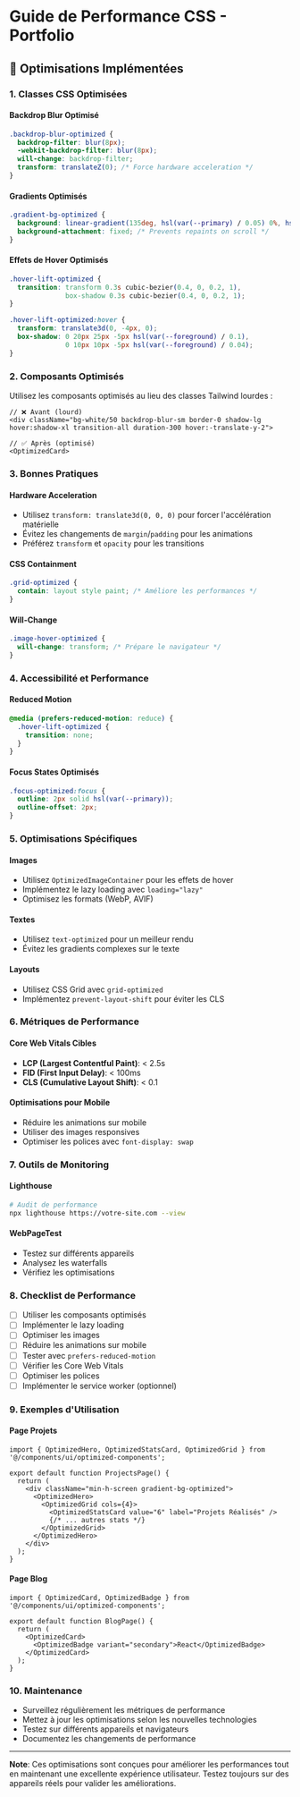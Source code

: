# Guide de Performance CSS - Portfolio

## 🚀 Optimisations Implémentées

### 1. **Classes CSS Optimisées**

#### Backdrop Blur Optimisé
```css
.backdrop-blur-optimized {
  backdrop-filter: blur(8px);
  -webkit-backdrop-filter: blur(8px);
  will-change: backdrop-filter;
  transform: translateZ(0); /* Force hardware acceleration */
}
```

#### Gradients Optimisés
```css
.gradient-bg-optimized {
  background: linear-gradient(135deg, hsl(var(--primary) / 0.05) 0%, hsl(var(--accent) / 0.05) 100%);
  background-attachment: fixed; /* Prevents repaints on scroll */
}
```

#### Effets de Hover Optimisés
```css
.hover-lift-optimized {
  transition: transform 0.3s cubic-bezier(0.4, 0, 0.2, 1), 
              box-shadow 0.3s cubic-bezier(0.4, 0, 0.2, 1);
}

.hover-lift-optimized:hover {
  transform: translate3d(0, -4px, 0);
  box-shadow: 0 20px 25px -5px hsl(var(--foreground) / 0.1), 
              0 10px 10px -5px hsl(var(--foreground) / 0.04);
}
```

### 2. **Composants Optimisés**

Utilisez les composants optimisés au lieu des classes Tailwind lourdes :

```tsx
// ❌ Avant (lourd)
<div className="bg-white/50 backdrop-blur-sm border-0 shadow-lg hover:shadow-xl transition-all duration-300 hover:-translate-y-2">

// ✅ Après (optimisé)
<OptimizedCard>
```

### 3. **Bonnes Pratiques**

#### Hardware Acceleration
- Utilisez `transform: translate3d(0, 0, 0)` pour forcer l'accélération matérielle
- Évitez les changements de `margin`/`padding` pour les animations
- Préférez `transform` et `opacity` pour les transitions

#### CSS Containment
```css
.grid-optimized {
  contain: layout style paint; /* Améliore les performances */
}
```

#### Will-Change
```css
.image-hover-optimized {
  will-change: transform; /* Prépare le navigateur */
}
```

### 4. **Accessibilité et Performance**

#### Reduced Motion
```css
@media (prefers-reduced-motion: reduce) {
  .hover-lift-optimized {
    transition: none;
  }
}
```

#### Focus States Optimisés
```css
.focus-optimized:focus {
  outline: 2px solid hsl(var(--primary));
  outline-offset: 2px;
}
```

### 5. **Optimisations Spécifiques**

#### Images
- Utilisez `OptimizedImageContainer` pour les effets de hover
- Implémentez le lazy loading avec `loading="lazy"`
- Optimisez les formats (WebP, AVIF)

#### Textes
- Utilisez `text-optimized` pour un meilleur rendu
- Évitez les gradients complexes sur le texte

#### Layouts
- Utilisez CSS Grid avec `grid-optimized`
- Implémentez `prevent-layout-shift` pour éviter les CLS

### 6. **Métriques de Performance**

#### Core Web Vitals Cibles
- **LCP (Largest Contentful Paint)**: < 2.5s
- **FID (First Input Delay)**: < 100ms
- **CLS (Cumulative Layout Shift)**: < 0.1

#### Optimisations pour Mobile
- Réduire les animations sur mobile
- Utiliser des images responsives
- Optimiser les polices avec `font-display: swap`

### 7. **Outils de Monitoring**

#### Lighthouse
```bash
# Audit de performance
npx lighthouse https://votre-site.com --view
```

#### WebPageTest
- Testez sur différents appareils
- Analysez les waterfalls
- Vérifiez les optimisations

### 8. **Checklist de Performance**

- [ ] Utiliser les composants optimisés
- [ ] Implémenter le lazy loading
- [ ] Optimiser les images
- [ ] Réduire les animations sur mobile
- [ ] Tester avec `prefers-reduced-motion`
- [ ] Vérifier les Core Web Vitals
- [ ] Optimiser les polices
- [ ] Implémenter le service worker (optionnel)

### 9. **Exemples d'Utilisation**

#### Page Projets
```tsx
import { OptimizedHero, OptimizedStatsCard, OptimizedGrid } from '@/components/ui/optimized-components';

export default function ProjectsPage() {
  return (
    <div className="min-h-screen gradient-bg-optimized">
      <OptimizedHero>
        <OptimizedGrid cols={4}>
          <OptimizedStatsCard value="6" label="Projets Réalisés" />
          {/* ... autres stats */}
        </OptimizedGrid>
      </OptimizedHero>
    </div>
  );
}
```

#### Page Blog
```tsx
import { OptimizedCard, OptimizedBadge } from '@/components/ui/optimized-components';

export default function BlogPage() {
  return (
    <OptimizedCard>
      <OptimizedBadge variant="secondary">React</OptimizedBadge>
    </OptimizedCard>
  );
}
```

### 10. **Maintenance**

- Surveillez régulièrement les métriques de performance
- Mettez à jour les optimisations selon les nouvelles technologies
- Testez sur différents appareils et navigateurs
- Documentez les changements de performance

---

**Note**: Ces optimisations sont conçues pour améliorer les performances tout en maintenant une excellente expérience utilisateur. Testez toujours sur des appareils réels pour valider les améliorations.
